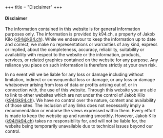 +++
title = "Disclaimer"
+++

#### Disclaimer

The information contained in this website is for general information purposes only. 
The information is provided by k94.ch, a property of Jakob Kilo (k94@k94.ch). 
While we endeavour to keep the information up to date and correct, we make no representations or warranties of any kind,
express or implied, about the completeness, accuracy, reliability, suitability or availability with respect to the 
website or the information, products, services, or related graphics contained on the website for any purpose.
Any reliance you place on such information is therefore strictly at your own risk.

In no event will we be liable for any loss or damage including without limitation, indirect or consequential loss or damage, 
or any loss or damage whatsoever arising from loss of data or profits arising out of, or in connection with, the use of this website.
Through this website you are able to link to other websites which are not under the control of Jakob Kilo (k94@k94.ch).
We have no control over the nature, content and availability of those sites. 
The inclusion of any links does not necessarily imply a recommendation or endorse the views expressed within them.
Every effort is made to keep the website up and running smoothly.
However, Jakob Kilo (k94@k94.ch) takes no responsibility for, and will not be liable for, 
the website being temporarily unavailable due to technical issues beyond our control.

